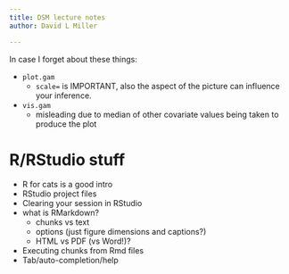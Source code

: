 ```yaml
---
title: DSM lecture notes
author: David L Miller

---
```



In case I forget about these things:

  * `plot.gam`
    * `scale=` is IMPORTANT, also the aspect of the picture can influence your inference.
  * `vis.gam`
    * misleading due to median of other covariate values being taken to produce the plot


# R/RStudio stuff

  * R for cats is a good intro
  * RStudio project files
  * Clearing your session in RStudio
  * what is RMarkdown?
    * chunks vs text
    * options (just figure dimensions and captions?)
    * HTML vs PDF (vs Word!)?
  * Executing chunks from Rmd files
  * Tab/auto-completion/help



